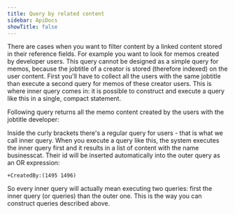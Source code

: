 ```yaml
---
title: Query by related content
sidebar: ApiDocs
showTitle: false
---
```


There are cases when you want to filter content by a linked content stored in their reference fields. For example you want to look for memos created by developer users. This query cannot be designed as a simple query for memos, because the jobtitle of a creator is stored (therefore indexed) on the user content. First you'll have to collect all the users with the same jobtitle than execute a second query for memos of these creator users. This is where inner query comes in: it is possible to construct and execute a query like this in a single, compact statement.

Following query returns all the memo content created by the users with the jobtitle developer:

<tab category="querying" article="query-by-references" example="byCreator" />

Inside the curly brackets there's a regular query for users - that is what we call inner query. When you execute a query like this, the system executes the inner query first and it results in a list of content with the name businesscat. Their id will be inserted automatically into the outer query as an OR expression:

```+CreatedBy:(1495 1496)```

So every inner query will actually mean executing two queries: first the inner query (or queries) than the outer one. This is the way you can construct queries described above.
